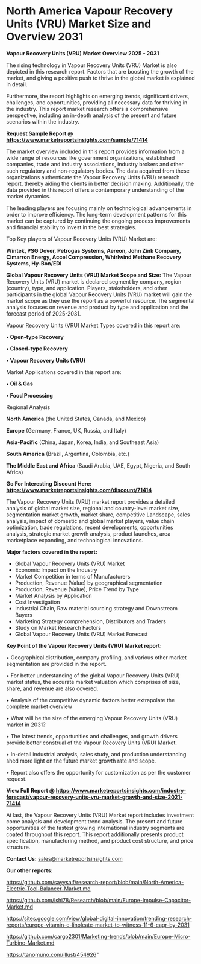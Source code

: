 # North America Vapour Recovery Units (VRU) Market Size and Overview 2031

<Strong> Vapour Recovery Units (VRU) Market Overview 2025 - 2031</strong>

The rising technology in Vapour Recovery Units (VRU) Market is also depicted in this research report. Factors that are boosting the growth of the market, and giving a positive push to thrive in the global market is explained in detail.

Furthermore, the report highlights on emerging trends, significant drivers, challenges, and opportunities, providing all necessary data for thriving in the industry. This report market research offers a comprehensive perspective, including an in-depth analysis of the present and future scenarios within the industry.

<strong>Request Sample Report @ <a href=https://www.marketreportsinsights.com/sample/71414>https://www.marketreportsinsights.com/sample/71414</a></strong>

The market overview included in this report provides information from a wide range of resources like government organizations, established companies, trade and industry associations, industry brokers and other such regulatory and non-regulatory bodies. The data acquired from these organizations authenticate the Vapour Recovery Units (VRU) research report, thereby aiding the clients in better decision making. Additionally, the data provided in this report offers a contemporary understanding of the market dynamics.

The leading players are focusing mainly on technological advancements in order to improve efficiency. The long-term development patterns for this market can be captured by continuing the ongoing process improvements and financial stability to invest in the best strategies.

Top Key players of Vapour Recovery Units (VRU) Market are:

<strong>Wintek, PSG Dover, Petrogas Systems, Aereon, John Zink Company, Cimarron Energy, Accel Compression, Whirlwind Methane Recovery Systems, Hy-Bon/EDI</strong>

<strong><b>Global Vapour Recovery Units (VRU) Market Scope and Size:</b></strong>
The Vapour Recovery Units (VRU) market is declared segment by company, region (country), type, and application. Players, stakeholders, and other participants in the global Vapour Recovery Units (VRU) market will gain the market scope as they use the report as a powerful resource. The segmental analysis focuses on revenue and product by type and application and the forecast period of 2025-2031.

Vapour Recovery Units (VRU) Market Types covered in this report are:

<strong>• Open-type Recovery

• Closed-type Recovery

• Vapour Recovery Units (VRU)</strong>

Market Applications covered in this report are:

<strong>• Oil & Gas

• Food Processing</strong> 

Regional Analysis

<strong>North America</strong> (the United States, Canada, and Mexico)

<strong>Europe</strong> (Germany, France, UK, Russia, and Italy)

<strong>Asia-Pacific</strong> (China, Japan, Korea, India, and Southeast Asia)

<strong>South America</strong> (Brazil, Argentina, Colombia, etc.)

<strong>The Middle East and Africa</strong> (Saudi Arabia, UAE, Egypt, Nigeria, and South Africa)

<strong>Go For Interesting Discount Here: <a href=https://www.marketreportsinsights.com/discount/71414>https://www.marketreportsinsights.com/discount/71414</a></strong>

The Vapour Recovery Units (VRU) market report provides a detailed analysis of global market size, regional and country-level market size, segmentation market growth, market share, competitive Landscape, sales analysis, impact of domestic and global market players, value chain optimization, trade regulations, recent developments, opportunities analysis, strategic market growth analysis, product launches, area marketplace expanding, and technological innovations.

<strong><b>Major factors covered in the report:</b></strong>
<ul>
  <li>Global Vapour Recovery Units (VRU) Market </li>
  <li>Economic Impact on the Industry</li>
  <li>Market Competition in terms of Manufacturers</li>
  <li>Production, Revenue (Value) by geographical segmentation</li>
  <li>Production, Revenue (Value), Price Trend by Type</li>
  <li>Market Analysis by Application</li>
  <li>Cost Investigation</li>
  <li>Industrial Chain, Raw material sourcing strategy and Downstream Buyers</li>
  <li>Marketing Strategy comprehension, Distributors and Traders</li>
  <li>Study on Market Research Factors</li>
  <li>Global Vapour Recovery Units (VRU) Market Forecast</li>
</ul>

<strong><b>Key Point of the Vapour Recovery Units (VRU) Market report:</b></strong>

• Geographical distribution, company profiling, and various other market segmentation are provided in the report.

• For better understanding of the global Vapour Recovery Units (VRU) market status, the accurate market valuation which comprises of size, share, and revenue are also covered.

• Analysis of the competitive dynamic factors better extrapolate the complete market overview

• What will be the size of the emerging Vapour Recovery Units (VRU) market in 2031?

• The latest trends, opportunities and challenges, and growth drivers provide better construal of the Vapour Recovery Units (VRU) Market.

• In-detail industrial analysis, sales study, and production understanding shed more light on the future market growth rate and scope.

• Report also offers the opportunity for customization as per the customer request.

<strong><b>View Full Report @ <a href=https://www.marketreportsinsights.com/industry-forecast/vapour-recovery-units-vru-market-growth-and-size-2021-71414>https://www.marketreportsinsights.com/industry-forecast/vapour-recovery-units-vru-market-growth-and-size-2021-71414</a></b></strong>


At last, the Vapour Recovery Units (VRU) Market report includes investment come analysis and development trend analysis. The present and future opportunities of the fastest growing international industry segments are coated throughout this report. This report additionally presents product specification, manufacturing method, and product cost structure, and price structure.

<strong>Contact Us:</strong>
sales@marketreportsinsights.com

<strong>Our other reports:</strong>

<a href=https://github.com/sayysaif/research-report/blob/main/North-America-Electric-Tool-Balancer-Market.md>https://github.com/sayysaif/research-report/blob/main/North-America-Electric-Tool-Balancer-Market.md</a>

<a href=https://github.com/Ishi78/Research/blob/main/Europe-Impulse-Capacitor-Market.md>https://github.com/Ishi78/Research/blob/main/Europe-Impulse-Capacitor-Market.md</a>

<a href=https://sites.google.com/view/global-digital-innovation/trending-research-reports/europe-vitamin-e-linoleate-market-to-witness-11-6-cagr-by-2031>https://sites.google.com/view/global-digital-innovation/trending-research-reports/europe-vitamin-e-linoleate-market-to-witness-11-6-cagr-by-2031</a>

<a href=https://github.com/cargo2301/Marketing-trends/blob/main/Europe-Micro-Turbine-Market.md>https://github.com/cargo2301/Marketing-trends/blob/main/Europe-Micro-Turbine-Market.md</a>

<a href=https://tanomuno.com/illust/454926>https://tanomuno.com/illust/454926</a>"
